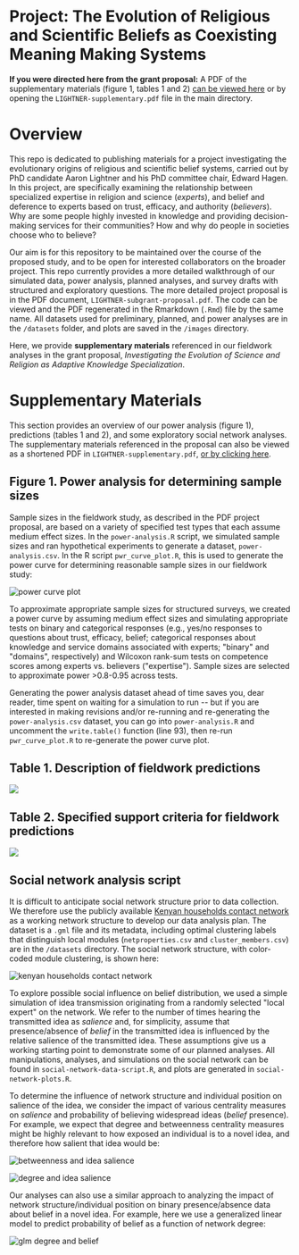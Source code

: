 # Project: The Evolution of Religious and Scientific Beliefs as Coexisting Meaning Making Systems

**If you were directed here from the grant proposal:** A PDF of the supplementary materials (figure 1, tables 1 and 2) [can be viewed here](LIGHTNER-supplementary.pdf) or by opening the `LIGHTNER-supplementary.pdf` file in the main directory.

# Overview

This repo is dedicated to publishing materials for a project investigating the evolutionary origins of religious and scientific belief systems, carried out by PhD candidate Aaron Lightner and his PhD committee chair, Edward Hagen. In this project, are specifically examining the relationship between specialized expertise in religion and science (*experts*), and belief and deference to experts based on trust, efficacy, and authority (*believers*). Why are some people highly invested in knowledge and providing decision-making services for their communities? How and why do people in societies choose who to believe?

Our aim is for this repository to be maintained over the course of the proposed study, and to be open for interested collaborators on the broader project. This repo currently provides a more detailed walkthrough of our simulated data, power analysis, planned analyses, and survey drafts with structured and exploratory questions. The more detailed project proposal is in the PDF document, `LIGHTNER-subgrant-proposal.pdf`. The code can be viewed and the PDF regenerated in the Rmarkdown (`.Rmd`) file by the same name. All datasets used for preliminary, planned, and power analyses are in the `/datasets` folder, and plots are saved in the `/images` directory.

Here, we provide **supplementary materials** referenced in our fieldwork analyses in the grant proposal, *Investigating the Evolution of Science and Religion as Adaptive Knowledge Specialization*.

# Supplementary Materials 

This section provides an overview of our power analysis (figure 1), predictions (tables 1 and 2), and some exploratory social network analyses. The supplementary materials referenced in the proposal can also be viewed as a shortened PDF in `LIGHTNER-supplementary.pdf`, [or by clicking here](LIGHTNER-supplementary.pdf).

## Figure 1. Power analysis for determining sample sizes

Sample sizes in the fieldwork study, as described in the PDF project proposal, are based on a variety of specified test types that each assume medium effect sizes. In the `power-analysis.R` script, we simulated sample sizes and ran hypothetical experiments to generate a dataset, `power-analysis.csv`. In the R script `pwr_curve_plot.R`, this is used to generate the power curve for determining reasonable sample sizes in our fieldwork study:

![power curve plot](images/power-curve.png)

To approximate appropriate sample sizes for structured surveys, we created a power curve by assuming medium effect sizes and simulating appropriate tests on binary and categorical responses (e.g., yes/no responses to questions about trust, efficacy, belief; categorical responses about knowledge and service domains associated with experts; "binary" and "domains", respectively) and Wilcoxon rank-sum tests on competence scores among experts vs. believers ("expertise"). Sample sizes are selected to approximate power >0.8-0.95 across tests.

Generating the power analysis dataset ahead of time saves you, dear reader, time spent on waiting for a simulation to run -- but if you are interested in making revisions and/or re-running and re-generating the `power-analysis.csv` dataset, you can go into `power-analysis.R` and uncomment the `write.table()` function (line 93), then re-run `pwr_curve_plot.R` to re-generate the power curve plot.

## Table 1. Description of fieldwork predictions

![](images/predictions-table1.png)

## Table 2. Specified support criteria for fieldwork predictions

![](images/support-table2.png)

## Social network analysis script

It is difficult to anticipate social network structure prior to data collection. We therefore use the publicly available [Kenyan households contact network](http://www.sociopatterns.org/datasets/kenyan-households-contact-network/) as a working network structure to develop our data analysis plan. The dataset is a `.gml` file and its metadata, including optimal clustering labels that distinguish local modules (`netproperties.csv` and `cluster_members.csv`) are in the `/datasets` directory. The social network structure, with color-coded module clustering, is shown here:

![kenyan households contact network](images/kenya-hh-network.png)

To explore possible social influence on belief distribution, we used a simple simulation of idea transmission originating from a randomly selected "local expert" on the network. We refer to the number of times hearing the transmitted idea as *salience* and, for simplicity, assume that presence/absence of *belief* in the transmitted idea is influenced by the relative salience of the transmitted idea. These assumptions give us a working starting point to demonstrate some of our planned analyses. All manipulations, analyses, and simulations on the social network can be found in `social-network-data-script.R`, and plots are generated in `social-network-plots.R`.

To determine the influence of network structure and individual position on salience of the idea, we consider the impact of various centrality measures on *salience* and probability of believing widespread ideas (*belief* presence). For example, we expect that degree and betweenness centrality measures might be highly relevant to how exposed an individual is to a novel idea, and therefore how salient that idea would be:

![betweenness and idea salience](images/betweenness.png)

![degree and idea salience](images/degree-salience.png)

Our analyses can also use a similar approach to analyzing the impact of network structure/individual position on binary presence/absence data about belief in a novel idea. For example, here we use a generalized linear model to predict probability of belief as a function of network degree:

![glm degree and belief](images/degree-belief.png)







